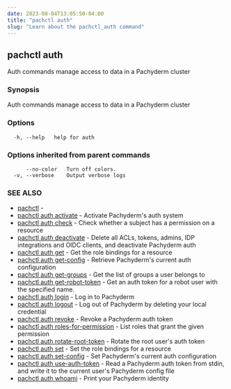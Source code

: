 ```yaml
---
date: 2023-08-04T13:05:50-04:00
title: "pachctl auth"
slug: "Learn about the pachctl_auth command"
---
```


## pachctl auth

Auth commands manage access to data in a Pachyderm cluster

### Synopsis

Auth commands manage access to data in a Pachyderm cluster

### Options

```
  -h, --help   help for auth
```

### Options inherited from parent commands

```
      --no-color   Turn off colors.
  -v, --verbose    Output verbose logs
```

### SEE ALSO

* [pachctl](/commands/pachctl/)	 - 
* [pachctl auth activate](/commands/pachctl_auth_activate/)	 - Activate Pachyderm's auth system
* [pachctl auth check](/commands/pachctl_auth_check/)	 - Check whether a subject has a permission on a resource
* [pachctl auth deactivate](/commands/pachctl_auth_deactivate/)	 - Delete all ACLs, tokens, admins, IDP integrations and OIDC clients, and deactivate Pachyderm auth
* [pachctl auth get](/commands/pachctl_auth_get/)	 - Get the role bindings for a resource
* [pachctl auth get-config](/commands/pachctl_auth_get-config/)	 - Retrieve Pachyderm's current auth configuration
* [pachctl auth get-groups](/commands/pachctl_auth_get-groups/)	 - Get the list of groups a user belongs to
* [pachctl auth get-robot-token](/commands/pachctl_auth_get-robot-token/)	 - Get an auth token for a robot user with the specified name.
* [pachctl auth login](/commands/pachctl_auth_login/)	 - Log in to Pachyderm
* [pachctl auth logout](/commands/pachctl_auth_logout/)	 - Log out of Pachyderm by deleting your local credential
* [pachctl auth revoke](/commands/pachctl_auth_revoke/)	 - Revoke a Pachyderm auth token
* [pachctl auth roles-for-permission](/commands/pachctl_auth_roles-for-permission/)	 - List roles that grant the given permission
* [pachctl auth rotate-root-token](/commands/pachctl_auth_rotate-root-token/)	 - Rotate the root user's auth token
* [pachctl auth set](/commands/pachctl_auth_set/)	 - Set the role bindings for a resource
* [pachctl auth set-config](/commands/pachctl_auth_set-config/)	 - Set Pachyderm's current auth configuration
* [pachctl auth use-auth-token](/commands/pachctl_auth_use-auth-token/)	 - Read a Pachyderm auth token from stdin, and write it to the current user's Pachyderm config file
* [pachctl auth whoami](/commands/pachctl_auth_whoami/)	 - Print your Pachyderm identity

